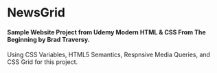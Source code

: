 # NewsGrid 
#### Sample Website Project from Udemy Modern HTML & CSS From The Beginning by Brad Traversy.
Using CSS Variables, HTML5 Semantics, Respnsive Media Queries, and CSS Grid for this project.
